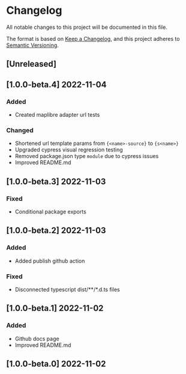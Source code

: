 # Changelog
All notable changes to this project will be documented in this file.

The format is based on [Keep a Changelog](https://keepachangelog.com/en/1.0.0/),
and this project adheres to [Semantic Versioning](https://semver.org/spec/v2.0.0.html).

## [Unreleased]

## [1.0.0-beta.4] 2022-11-04
### Added
- Created maplibre adapter url tests

### Changed
- Shortened url template params from `{<name>-source}` to `{s<name>}`
- Upgraded cypress visual regression testing 
- Removed package.json type `module` due to cypress issues
- Improved README.md

## [1.0.0-beta.3] 2022-11-03
### Fixed
- Conditional package exports

## [1.0.0-beta.2] 2022-11-03
### Added
- Added publish github action

### Fixed
- Disconnected typescript dist/**/*.d.ts files

## [1.0.0-beta.1] 2022-11-02
### Added
- Github docs page
- Improved README.md

## [1.0.0-beta.0] 2022-11-02
